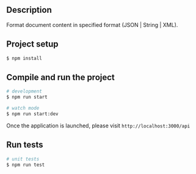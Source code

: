## Description

Format document content in specified format (JSON | String | XML).

## Project setup

```bash
$ npm install
```

## Compile and run the project

```bash
# development
$ npm run start

# watch mode
$ npm run start:dev
```
Once the application is launched, please visit `http://localhost:3000/api`

## Run tests

```bash
# unit tests
$ npm run test
```
